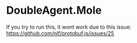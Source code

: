 ﻿# DoubleAgent.Mole


If you try to run this, it wont work due to this issue: https://github.com/nlf/protobuf.js/issues/25
